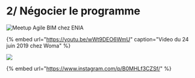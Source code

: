 # 2/ Négocier le programme

![Meetup Agile BIM chez ENIA](../../.gitbook/assets/agile-bim-meetup.jpg)

{% embed url="https://youtu.be/wWt9DEO6WmU" caption="Video du 24 juin 2019 chez Woma" %}



![](../../.gitbook/assets/bricks-meetup-20190626-02.jpg)

{% embed url="https://www.instagram.com/p/B0MHLf3CZSf/" %}




